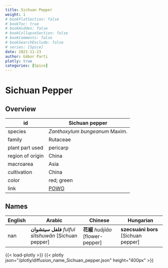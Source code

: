 ```yaml
---
title: Sichuan Pepper
weight: 1
# bookFlatSection: false
# bookToc: true
# bookHidden: false
# bookCollapseSection: false
# bookComments: false
# bookSearchExclude: false
# series: [Spice]
date: 2022-11-23
author: Gábor Parti
plotly: true
categories: [Spice]
---
```


# Sichuan Pepper

## Overview

|       id       |                   Sichuan pepper                  |
|----------------|---------------------------------------------------|
|     species    |           *Zanthoxylum bungeanum* Maxim.          |
|     family     |                      Rutaceae                     |
| plant part used|                      pericarp                     |
|region of origin|                       China                       |
|    macroarea   |                        Asia                       |
|   cultivation  |                       China                       |
|      color     |                     red; green                    |
|      link      |[POWO](https://powo.science.kew.org/taxon/775625-1)|

## Names

|English|                       Arabic                       |             Chinese             |             Hungarian             |
|-------|----------------------------------------------------|---------------------------------|-----------------------------------|
|  nan  |**فلفل سيتشوان** *fulful sītshuwān* [Sichuan pepper]|**花椒** *huā​jiāo* [flower-pepper]|**szecsuáni bors** [Sichuan pepper]|

{{< load-plotly >}}
{{< plotly json="/plotly/diffusion_name_Sichuan_pepper.json" height="400px" >}}